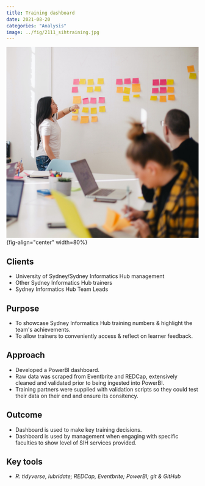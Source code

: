 ```yaml
---
title: Training dashboard
date: 2021-08-20
categories: "Analysis"
image: ../fig/2111_sihtraining.jpg
---
```


![Photo by <a href="https://unsplash.com/@jasongoodman_youxventures?utm_source=unsplash&utm_medium=referral&utm_content=creditCopyText">Jason Goodman</a> on <a href="https://unsplash.com/s/photos/training?utm_source=unsplash&utm_medium=referral&utm_content=creditCopyText">Unsplash</a>](../fig/2111_sihtraining.jpg){fig-align="center" width=80%}

## Clients

- University of Sydney/Sydney Informatics Hub management
- Other Sydney Informatics Hub trainers
- Sydney Informatics Hub Team Leads

## Purpose

- To showcase Sydney Informatics Hub training numbers & highlight the team's achievements.
- To allow trainers to conveniently access & reflect on learner feedback.

## Approach

- Developed a PowerBI dashboard.
- Raw data was scraped from Eventbrite and REDCap, extensively cleaned  and validated prior to being ingested into PowerBI.
- Training partners were supplied with validation scripts so they could test their data on their end and ensure its consitency.

## Outcome

- Dashboard is used to make key training decisions.
- Dashboard is used by management when engaging with specific faculties to show level of SIH services provided.

## Key tools

- *R: tidyverse, lubridate; REDCap, Eventbrite; PowerBI; git & GitHub*